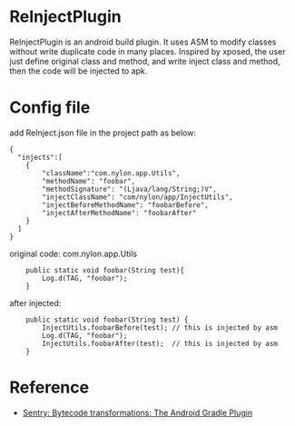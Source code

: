 # ReInjectPlugin
 ReInjectPlugin is an android build plugin. It uses ASM to modify classes without write duplicate code in many places.
 Inspired by xposed, the user just define original class and method, and write inject class and method, then the code will be injected to apk.
 
# Config file
add ReInject.json file in the project path as below:
```
{
  "injects":[
    {
        "className":"com.nylon.app.Utils",
        "methodName": "foobar",
        "methodSignature": "(Ljava/lang/String;)V",
        "injectClassName": "com/nylon/app/InjectUtils",
        "injectBeforeMethodName": "foobarBefore",
        "injectAfterMethodName": "foobarAfter"
    }
  ]
}

``` 

original code:
com.nylon.app.Utils
```
    public static void foobar(String test){
        Log.d(TAG, "foobar");
    }
```

after injected:
```
    public static void foobar(String test) {
        InjectUtils.foobarBefore(test); // this is injected by asm
        Log.d(TAG, "foobar");
        InjectUtils.foobarAfter(test);  // this is injected by asm
    }
```
 
# Reference
* [Sentry: Bytecode transformations: The Android Gradle Plugin](https://blog.sentry.io/2021/12/14/bytecode-transformations-the-android-gradle-plugin/)
